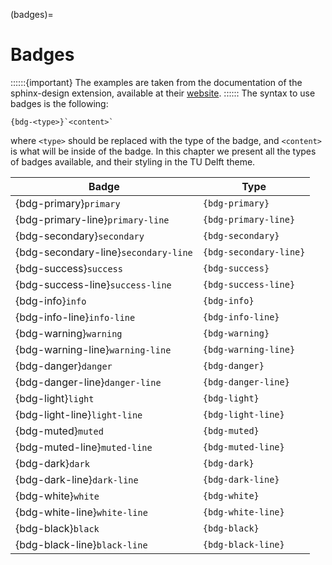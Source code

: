 (badges)=
# Badges
::::::{important}
The examples are taken from the documentation of the sphinx-design extension, available at their [website](https://sphinx-design.readthedocs.io/en/latest/badges_buttons.html#badges).
::::::
The syntax to use badges is the following:
```text
{bdg-<type>}`<content>`
```
where `<type>` should be replaced with the type of the badge, and `<content>` is what will be inside of the badge. In this chapter we present all the types of badges available, and their styling in the TU Delft theme.


| Badge                       | Type                |
|-----------------------------|-----------------------|
| {bdg-primary}`primary`      | `{bdg-primary}`       |
| {bdg-primary-line}`primary-line` | `{bdg-primary-line}` |
| {bdg-secondary}`secondary`  | `{bdg-secondary}`     |
| {bdg-secondary-line}`secondary-line` | `{bdg-secondary-line}` |
| {bdg-success}`success`      | `{bdg-success}`       |
| {bdg-success-line}`success-line` | `{bdg-success-line}` |
| {bdg-info}`info`            | `{bdg-info}`          |
| {bdg-info-line}`info-line`  | `{bdg-info-line}`     |
| {bdg-warning}`warning`      | `{bdg-warning}`       |
| {bdg-warning-line}`warning-line` | `{bdg-warning-line}` |
| {bdg-danger}`danger`        | `{bdg-danger}`        |
| {bdg-danger-line}`danger-line` | `{bdg-danger-line}` |
| {bdg-light}`light`          | `{bdg-light}`         |
| {bdg-light-line}`light-line` | `{bdg-light-line}`   |
| {bdg-muted}`muted`          | `{bdg-muted}`         |
| {bdg-muted-line}`muted-line` | `{bdg-muted-line}`   |
| {bdg-dark}`dark`            | `{bdg-dark}`          |
| {bdg-dark-line}`dark-line`  | `{bdg-dark-line}`     |
| {bdg-white}`white`          | `{bdg-white}`         |
| {bdg-white-line}`white-line` | `{bdg-white-line}`   |
| {bdg-black}`black`          | `{bdg-black}`         |
| {bdg-black-line}`black-line` | `{bdg-black-line}`   |
